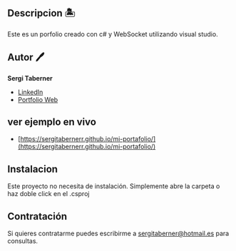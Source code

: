 ## Descripcion 🏝️
Este es un porfolio creado con c# y WebSocket utilizando visual studio. 

## Autor 🖊️
**Sergi Taberner**

* [LinkedIn](https://www.linkedin.com/in/sergitabernerr/)
* [Portfolio Web](https://sergitabernerrodriguez.neocities.org/)


## ver ejemplo en vivo
- [https://sergitabernerr.github.io/mi-portafolio/](https://sergitabernerr.github.io/mi-portafolio/)


## Instalacion
Este proyecto no necesita de instalación. Simplemente abre la carpeta o haz doble click en el .csproj

## Contratación
Si quieres contratarme puedes escribirme a sergitaberner@hotmail.es para consultas.



